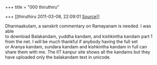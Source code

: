 +++
title = "000 thiruthiru"

+++
[[thiruthiru	2011-03-08, 22:09:01 [Source](https://groups.google.com/g/samskrita/c/UkL9vOrO1CM)]]



Dharmaakutam, a sanskrit commentary on Ramayanam is needed. I was able  
to download Balakandam, yuddha kandam, and kishkintha kandam part 1  
from the net. I will be much thankful if anybody having the full set  
or Aranya kandam, sundara kandam and kishkintha kandam in full can  
share them with me. The IIT kanpur site shows all the kandams but they  
have uploaded only the balakandam text in unicode.

